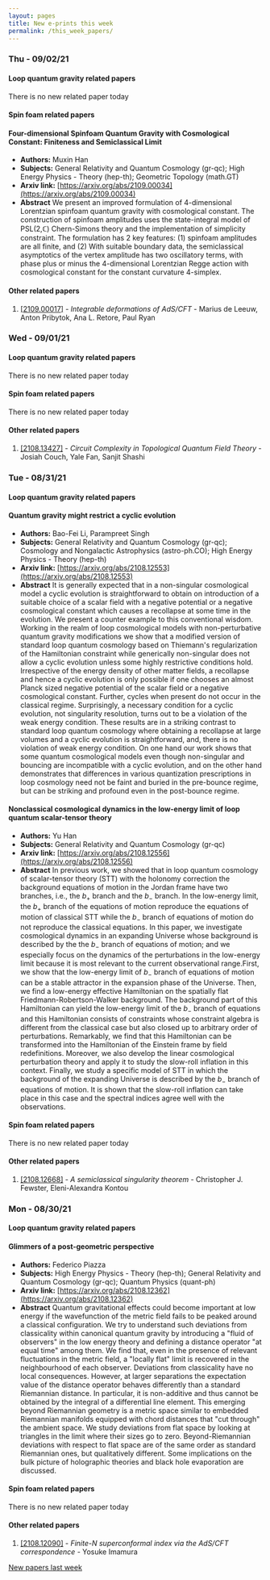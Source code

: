 ```yaml
---
layout: pages
title: New e-prints this week
permalink: /this_week_papers/
---
```




### Thu - 09/02/21

#### Loop quantum gravity related papers

There is no new related paper today 

#### Spin foam related papers

#### **Four-dimensional Spinfoam Quantum Gravity with Cosmological Constant:  Finiteness and Semiclassical Limit**
 - **Authors:** Muxin Han
 - **Subjects:** General Relativity and Quantum Cosmology (gr-qc); High Energy Physics - Theory (hep-th); Geometric Topology (math.GT)
 - **Arxiv link:** [https://arxiv.org/abs/2109.00034](https://arxiv.org/abs/2109.00034)
 - **Abstract**
 We present an improved formulation of 4-dimensional Lorentzian spinfoam quantum gravity with cosmological constant. The construction of spinfoam amplitudes uses the state-integral model of PSL(2,$\mathbb{C}$) Chern-Simons theory and the implementation of simplicity constraint. The formulation has 2 key features: (1) spinfoam amplitudes are all finite, and (2) With suitable boundary data, the semiclassical asymptotics of the vertex amplitude has two oscillatory terms, with phase plus or minus the 4-dimensional Lorentzian Regge action with cosmological constant for the constant curvature 4-simplex. 



#### Other related papers

1. [[2109.00017]](https://arxiv.org/abs/2109.00017) - *Integrable deformations of AdS/CFT* - Marius de Leeuw, Anton Pribytok, Ana L. Retore, Paul Ryan



### Wed - 09/01/21

#### Loop quantum gravity related papers

There is no new related paper today 

#### Spin foam related papers

There is no new related paper today 



#### Other related papers

1. [[2108.13427]](https://arxiv.org/abs/2108.13427) - *Circuit Complexity in Topological Quantum Field Theory* - Josiah Couch, Yale Fan, Sanjit Shashi



### Tue - 08/31/21

#### Loop quantum gravity related papers

#### **Quantum gravity might restrict a cyclic evolution**
 - **Authors:** Bao-Fei Li, Parampreet Singh
 - **Subjects:** General Relativity and Quantum Cosmology (gr-qc); Cosmology and Nongalactic Astrophysics (astro-ph.CO); High Energy Physics - Theory (hep-th)
 - **Arxiv link:** [https://arxiv.org/abs/2108.12553](https://arxiv.org/abs/2108.12553)
 - **Abstract**
 It is generally expected that in a non-singular cosmological model a cyclic evolution is straightforward to obtain on introduction of a suitable choice of a scalar field with a negative potential or a negative cosmological constant which causes a recollapse at some time in the evolution. We present a counter example to this conventional wisdom. Working in the realm of loop cosmological models with non-perturbative quantum gravity modifications we show that a modified version of standard loop quantum cosmology based on Thiemann's regularization of the Hamiltonian constraint while generically non-singular does not allow a cyclic evolution unless some highly restrictive conditions hold. Irrespective of the energy density of other matter fields, a recollapse and hence a cyclic evolution is only possible if one chooses an almost Planck sized negative potential of the scalar field or a negative cosmological constant. Further, cycles when present do not occur in the classical regime. Surprisingly, a necessary condition for a cyclic evolution, not singularity resolution, turns out to be a violation of the weak energy condition. These results are in a striking contrast to standard loop quantum cosmology where obtaining a recollapse at large volumes and a cyclic evolution is straightforward, and, there is no violation of weak energy condition. On one hand our work shows that some quantum cosmological models even though non-singular and bouncing are incompatible with a cyclic evolution, and on the other hand demonstrates that differences in various quantization prescriptions in loop cosmology need not be faint and buried in the pre-bounce regime, but can be striking and profound even in the post-bounce regime. 

#### **Nonclassical cosmological dynamics in the low-energy limit of loop  quantum scalar-tensor theory**
 - **Authors:** Yu Han
 - **Subjects:** General Relativity and Quantum Cosmology (gr-qc)
 - **Arxiv link:** [https://arxiv.org/abs/2108.12556](https://arxiv.org/abs/2108.12556)
 - **Abstract**
 In previous work, we showed that in loop quantum cosmology of scalar-tensor theory (STT) with the holonomy correction the background equations of motion in the Jordan frame have two branches, i.e., the $b_{+}$ branch and the $b_{-}$ branch. In the low-energy limit, the $b_{+}$ branch of the equations of motion reproduce the equations of motion of classical STT while the $b_{-}$ branch of equations of motion do not reproduce the classical equations. In this paper, we investigate cosmological dynamics in an expanding Universe whose background is described by the the $b_{-}$ branch of equations of motion; and we especially focus on the dynamics of the perturbations in the low-energy limit because it is most relevant to the current observational range.First, we show that the low-energy limit of $b_{-}$ branch of equations of motion can be a stable attractor in the expansion phase of the Universe. Then, we find a low-energy effective Hamiltonian on the spatially flat Friedmann-Robertson-Walker background. The background part of this Hamiltonian can yield the low-energy limit of the $b_{-}$ branch of equations and this Hamiltonian consists of constraints whose constraint algebra is different from the classical case but also closed up to arbitrary order of perturbations. Remarkably, we find that this Hamiltonian can be transformed into the Hamiltonian of the Einstein frame by field redefinitions. Moreover, we also develop the linear cosmological perturbation theory and apply it to study the slow-roll inflation in this context. Finally, we study a specific model of STT in which the background of the expanding Universe is described by the $b_{-}$ branch of equations of motion. It is shown that the slow-roll inflation can take place in this case and the spectral indices agree well with the observations. 

#### Spin foam related papers

There is no new related paper today 



#### Other related papers

1. [[2108.12668]](https://arxiv.org/abs/2108.12668) - *A semiclassical singularity theorem* - Christopher J. Fewster, Eleni-Alexandra Kontou



### Mon - 08/30/21

#### Loop quantum gravity related papers

#### **Glimmers of a post-geometric perspective**
 - **Authors:** Federico Piazza
 - **Subjects:** High Energy Physics - Theory (hep-th); General Relativity and Quantum Cosmology (gr-qc); Quantum Physics (quant-ph)
 - **Arxiv link:** [https://arxiv.org/abs/2108.12362](https://arxiv.org/abs/2108.12362)
 - **Abstract**
 Quantum gravitational effects could become important at low energy if the wavefunction of the metric field fails to be peaked around a classical configuration. We try to understand such deviations from classicality within canonical quantum gravity by introducing a "fluid of observers" in the low energy theory and defining a distance operator "at equal time" among them. We find that, even in the presence of relevant fluctuations in the metric field, a "locally flat" limit is recovered in the neighbourhood of each observer. Deviations from classicality have no local consequences. However, at larger separations the expectation value of the distance operator behaves differently than a standard Riemannian distance. In particular, it is non-additive and thus cannot be obtained by the integral of a differential line element. This emerging beyond Riemannian geometry is a metric space similar to embedded Riemannian manifolds equipped with chord distances that "cut through" the ambient space. We study deviations from flat space by looking at triangles in the limit where their sizes go to zero. Beyond-Riemannian deviations with respect to flat space are of the same order as standard Riemannian ones, but qualitatively different. Some implications on the bulk picture of holographic theories and black hole evaporation are discussed. 

#### Spin foam related papers

There is no new related paper today 



#### Other related papers

1. [[2108.12090]](https://arxiv.org/abs/2108.12090) - *Finite-$N$ superconformal index via the AdS/CFT correspondence* - Yosuke Imamura






[New papers last week]({{site.url}}/archived/weekly/pre-print/2021/08/30/archived_weekly_papers.html)